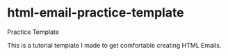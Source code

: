 # html-email-practice-template
Practice Template

This is a tutorial template I made to get comfortable creating HTML Emails. 

